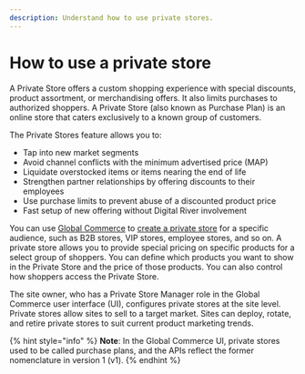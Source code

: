 ```yaml
---
description: Understand how to use private stores.
---
```


# How to use a private store

A Private Store offers a custom shopping experience with special discounts, product assortment, or merchandising offers. It also limits purchases to authorized shoppers. A Private Store (also known as Purchase Plan) is an online store that caters exclusively to a known group of customers.&#x20;

The Private Stores feature allows you to:

* Tap into new market segments
* Avoid channel conflicts with the minimum advertised price (MAP)
* Liquidate overstocked items or items nearing the end of life
* Strengthen partner relationships by offering discounts to their employees
* Use purchase limits to prevent abuse of a discounted product price
* Fast setup of new offering without Digital River involvement

You can use [Global Commerce](https://gc.digitalriver.com/gc/ent/home.do) to [create a private store](https://help.digitalriver.com/help/gc/Products/Private-Stores/Private-Stores.htm?Highlight=private%20store#HowToCreatePrivateStore) for a specific audience, such as B2B stores, VIP stores, employee stores, and so on. A private store allows you to provide special pricing on specific products for a select group of shoppers. You can define which products you want to show in the Private Store and the price of those products. You can also control how shoppers access the Private Store.

The site owner, who has a Private Store Manager role in the Global Commerce user interface (UI), configures private stores at the site level. Private stores allow sites to sell to a target market. Sites can deploy, rotate, and retire private stores to suit current product marketing trends.

{% hint style="info" %}
**Note**: In the Global Commerce UI, private stores used to be called purchase plans, and the APIs reflect the former nomenclature in version 1 (v1).
{% endhint %}
